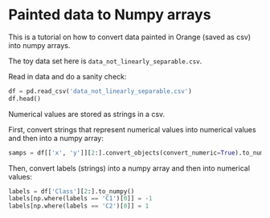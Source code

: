 # Painted data to Numpy arrays

This is a tutorial on how to convert data painted in Orange (saved as csv) into numpy arrays.

The toy data set here is `data_not_linearly_separable.csv`.

Read in data and do a sanity check:

```python
df = pd.read_csv('data_not_linearly_separable.csv')
df.head()
```

Numerical values are stored as strings in a csv. 

First, convert strings that represent numerical values into numerical values and then into a numpy array:

```python
samps = df[['x', 'y']][2:].convert_objects(convert_numeric=True).to_numpy()
```

Then, convert labels (strings) into a numpy array and then into numerical values:

```python
labels = df['Class'][2:].to_numpy()
labels[np.where(labels == 'C1')[0]] = -1
labels[np.where(labels == 'C2')[0]] = 1
```

